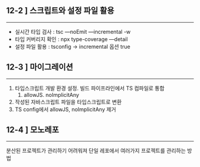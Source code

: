 ##

## 12-2 ] 스크립트와 설정 파일 활용

---

- 실시간 타입 검사 : tsc —noEmit —incremental -w
- 타입 커버리지 확인 : npx type-coverage —detail
- 설정 파일 활용 : tsconfig → incremental 옵션 true

## 12-3 ] 마이그레이션

---

1. 타입스크립트 개발 환경 설정. 빌드 파이프라인에서 TS 컴파일로 통합
   1. allowJS. noImplicitAny
2. 작성된 자바스크립트 파일을 타입스크립트로 변환
3. TS config에서 allowJS, noImplicitAny 제거

## 12-4 ] 모노레포

---

분산된 프로젝트가 관리하기 어려워져 단일 레포에서 여러가지 프로젝트를 관리하는 방법
